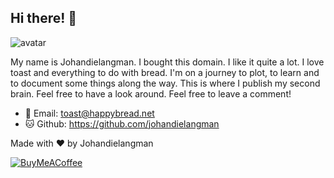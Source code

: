 ## Hi there! 👋

<img class="avatar" src="/heihei.png" alt="avatar">

My name is Johandielangman. I bought this domain. I like it quite a lot. I love toast and everything to do with bread. I'm on a journey to plot, to learn and to document some things along the way. This is where I publish my second brain. Feel free to have a look around. Feel free to leave a comment!

- 📧 Email: toast@happybread.net
- 🐱 Github: https://github.com/johandielangman

Made with ❤️ by Johandielangman

[![BuyMeACoffee](https://img.shields.io/badge/Buy_Me_A_Coffee-FFDD00?style=for-the-badge&logo=buy-me-a-coffee&logoColor=black)](https://buymeacoffee.com/johanlangman)